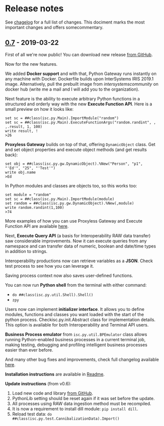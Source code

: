 # Release notes

See [chagelog](CHANGELOG.md) for a full list of changes. This dociment marks the most important changes and offers somecommentary.


## [0.7] - 2019-03-22

First of all we're now public! You can download new release [from GitHub](https://github.com/intersystems-community/PythonGateway/releases).

Now for the new features.

We added **Docker support** and with that, Python Gateway runs instantly on any machine with Docker. Dockerfile builds upon InterSystems IRIS 2019.1 image. Alternatively, pull the prebuilt image from _intersystemscommunity_ on docker hub (write me a mail and I will add you to the organization).

Next feature is the ability to execute arbitrary Python functions in a structured and orderly way with the new **Execute Function API**. Here is a small preview on how it looks like:

```
set sc = ##class(isc.py.Main).ImportModule("random")
set sc = ##class(isc.py.Main).ExecuteFunctionArgs("random.randint", , ,.result, 1, 100)
write result, !
>26
```

**Proxyless Gateway** builds on top of that, offering `DynamicObject` class. Get and set object properties and execute object methods (and get results back):

```
set obj = ##class(isc.py.gw.DynamicObject).%New("Person", "p1", "'Ed'", "25", "'Test'")
write obj.name
>Ed
```

In Python modules and classes are objects too, so this works too:
```
set module = "random"
set sc = ##class(isc.py.Main).ImportModule(module)
set random = ##class(isc.py.gw.DynamicObject).%New(,module)
write random.randint(1,100)
>74
```
More examples of how you can use Proxyless Gateway and Execute Function API are available [here](https://github.com/intersystems-community/PythonGateway/blob/master/Gateway.md).

Next, **Execute Query API** (a basis for Interoperability RAW data transfer) saw considerable improvements. Now it can execute queries from any namespace and can transfer data of numeric, boolean and date/time types in addition to strings.

Interoperability productions now can retrieve variables as a **JSON**. Check test process to see how you can leverage it.

Saving process context now also saves user-defined functions.

You can now run **Python shell** from the terminal with either command:

- `do ##class(isc.py.util.Shell).Shell()`
- `zpy`

Users now can implement **initializer interface**. It allows you to define modules, functions and classes you want loaded with the start of the python process. Checkisc.py.init.Abstract class for implementation details. This option is available for both Interoperability and Terminal API users.

**Business Process emulator** from `isc.py.util.BPEmulator` class allows running Python-enabled business processes in a current terminal job, making testing, debugging and profiling intelligent business processes easier than ever before.

And many other bug fixes and improvements, check full changelog available [here](https://github.com/intersystems-community/PythonGateway/blob/master/Gateway.md).

**Installation instructions** are available in [Readme](https://github.com/intersystems-community/PythonGateway).

**Update instructions** (from v0.6):

1. Load new code and library [from GitHub](https://github.com/intersystems-community/PythonGateway/releases).
2. PythonLib setting should be reset again if it was set before the update.
3. All processes using RAW data ingestion method must be recompiled.
4. It is now a requirement to install dill module: `pip install dill`.
5. Reload test data: `do ##class(isc.py.test.CannibalizationData).Import()`

[0.7]: https://github.com/intersystems-community/PythonGateway/compare/v0.6...v0.7
